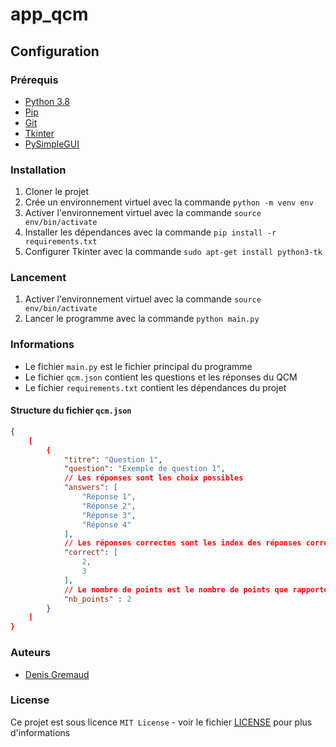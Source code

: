 # app_qcm

## Configuration

### Prérequis

- [Python 3.8](https://www.python.org/downloads/)
- [Pip](https://pip.pypa.io/en/stable/installing/)
- [Git](https://git-scm.com/downloads)
- [Tkinter](https://docs.python.org/fr/3/library/tkinter.html)
- [PySimpleGUI](https://pysimplegui.readthedocs.io/en/latest/)

### Installation

1. Cloner le projet
2. Crée un environnement virtuel avec la commande `python -m venv env`
3. Activer l'environnement virtuel avec la commande `source env/bin/activate`
4. Installer les dépendances avec la commande `pip install -r requirements.txt`
5. Configurer Tkinter avec la commande `sudo apt-get install python3-tk`

### Lancement

1. Activer l'environnement virtuel avec la commande `source env/bin/activate`
2. Lancer le programme avec la commande `python main.py`

### Informations

- Le fichier `main.py` est le fichier principal du programme
- Le fichier `qcm.json` contient les questions et les réponses du QCM
- Le fichier `requirements.txt` contient les dépendances du projet

#### Structure du fichier `qcm.json`

```json
{
    [
        {
            "titre": "Question 1",
            "question": "Exemple de question 1",
            // Les réponses sont les choix possibles
            "answers": [
                "Réponse 1",
                "Réponse 2",
                "Réponse 3",
                "Réponse 4"
            ], 
            // Les réponses correctes sont les index des réponses correctes
            "correct": [
                2,
                3
            ], 
            // Le nombre de points est le nombre de points que rapporte la question
            "nb_points" : 2
        }
    ]
}
```

### Auteurs

- [Denis Gremaud](mailto:denis.gremaud@gmail.com)

### License

Ce projet est sous licence ``MIT License`` - voir le fichier [LICENSE](LICENSE) pour plus d'informations